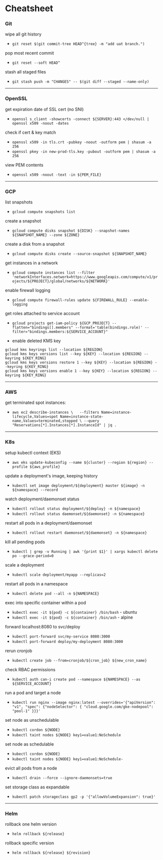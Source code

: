 # Cheatsheet

### Git

wipe all git history 
- `git reset $(git commit-tree HEAD^{tree} -m "add uat branch.")`

pop most recent commit
- `git reset --soft HEAD^`

stash all staged files
- `git stash push -m "CHANGES" -- $(git diff --staged --name-only)`

-------------------------

### OpenSSL

get expiration date of SSL cert (no SNI)
- `openssl s_client -showcerts -connect ${SERVER}:443 </dev/null | openssl x509 -noout -dates`

check if cert & key match
- `openssl x509 -in tls.crt -pubkey -noout -outform pem | shasum -a 256`
- `openssl pkey -in new-prod-tls.key -pubout -outform pem | shasum -a 256`

view PEM contents
- `openssl x509 -noout -text -in ${PEM_FILE}`

-------------------------

### GCP

list snapshots
- `gcloud compute snapshots list`

create a snapshot
- `gcloud compute disks snapshot ${DISK} --snapshot-names ${SNAPSHOT_NAME} --zone ${ZONE}`

create a disk from a snapshot
- `gcloud compute disks create --source-snapshot ${SNAPSHOT_NAME}`

get instances in a network
- `gcloud compute instances list --filter 'networkInterfaces.network=https://www.googleapis.com/compute/v1/projects/${PROJECT}/global/networks/${NETWORK}'`

enable firewall logging
- `gcloud compute firewall-rules update ${FIREWALL_RULE} --enable-logging`

get roles attached to service account 
- `gcloud projects get-iam-policy ${GCP_PROJECT} --flatten="bindings[].members" --format='table(bindings.role)' --filter="bindings.members:${SERVICE_ACCOUNT}"`

- enable deleted KMS key
```
gcloud kms keyrings list --location ${REGION}
gcloud kms keys versions list --key ${KEY} --location ${REGION} --keyring ${KEY_RING}
gcloud kms keys versions restore 1 --key ${KEY} --location ${REGION} --keyring ${KEY_RING}
gcloud kms keys versions enable 1 --key ${KEY} --location ${REGION} --keyring ${KEY_RING}
```

-------------------------

### AWS

get terminated spot instances:
- `aws ec2 describe-instances \  
    --filters Name=instance-lifecycle,Values=spot Name=instance-state-name,Values=terminated,stopped \
    --query "Reservations[*].Instances[*].InstanceId" | jq .`

---

### K8s

setup kubectl context (EKS)
- `aws eks update-kubeconfig --name ${cluster} --region ${region} --profile ${aws_profile}`

update a deployment's image, keeping history
- `kubectl set image deployment/${deployment} master ${image} -n ${namespace} --record`

watch deployment/daemonset status
- `kubectl rollout status deployment/${deploy} -n ${namespace}`
- `kubectl rollout status daemonset/${daemonset} -n ${namespace}`

restart all pods in a deployment/daemonset
- `kubectl rollout restart daemonset/${daemonset} -n ${namespace}`

kill all pending pods
- `kubectl | grep -v Running | awk '{print $1}' | xargs kubectl delete po --grace-period=0`

scale a deployment
- `kubectl scale deployment/myapp --replicas=2`

restart all pods in a namespace
- `kubectl delete pod --all -n ${NAMESPACE}`

exec into specific container within a pod
- `kubectl exec -it ${pod} -c ${container} /bin/bash` - ubuntu
- `kubectl exec -it ${pod} -c ${container} /bin/ash` - alpine

forward localhost:8080 to svc/deploy
- `kubectl port-forward svc/my-service 8080:3000`
- `kubectl port-forward deploy/my-deployment 8080:3000`

rerun cronjob
- `kubectl create job --from=cronjob/${cron_job} ${new_cron_name}`

check RBAC permissions
- `kubectl auth can-i create pod --namespace ${NAMESPACE} --as ${SERVICE_ACCOUNT}`

run a pod and target a node
- `kubectl run nginx --image nginx:latest --overrides='{"apiVersion": "v1", "spec": {"nodeSelector": { "cloud.google.com/gke-nodepool": "pool-1" }}}'`

set node as unschedulable
- `kubectl cordon ${NODE}`
- `kubectl taint nodes ${NODE} key1=value1:NoSchedule`

set node as schedulable
- `kubectl cordon ${NODE}`
- `kubectl taint nodes ${NODE} key1=value1:NoSchedule-`

evict all pods from a node
- `kubectl drain --force --ignore-daemonsets=true`

set storage class as expandable
- `kubectl patch storageclass gp2 -p '{"allowVolumeExpansion": true}'`

-------------------------

### Helm

rollback one helm version
- `helm rollback ${release}`

rollback specific version
- `helm rollback ${release} ${revision}`
